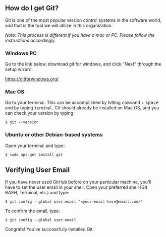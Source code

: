 ## How do I get Git?
Git is one of the most popular version control systems in the software world, and that is the tool we will utilize in this organization.

*Note: This process is different if you have a mac or PC. Please follow the instructions accordingly.*
### Windows PC
Go to the link below, download git for windows, and click "Next" through the setup wizard.

https://gitforwindows.org/
### Mac OS
Go to your terminal. This can be accomplished by hitting <kbd>command</kbd> + <kbd>space</kbd> and by typing `terminal`. Git should already be installed on Mac OS, and you can check your version by typing

```shell
$ git --version
```
### Ubuntu or other Debian-based systems
Open your terminal and type:

```shell
$ sudo apt-get install git
```

## Verifying User Email

If you have never used GitHub before on your particular machine, you'll have to set the user email in your shell. Open your preferred shell (Git BASH, Terminal, etc.) and type:
```
$ git config --global user.email "<your-email-here@email.com>"
```

To confirm the email, type:
```
$ git config --global user.email
```

Congrats! You've successfully installed Git. 
